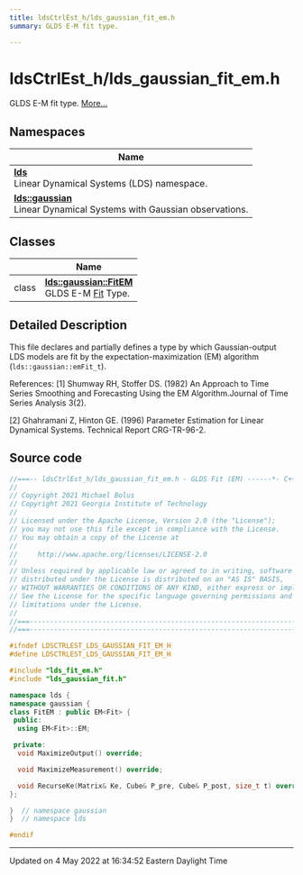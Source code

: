```yaml
---
title: ldsCtrlEst_h/lds_gaussian_fit_em.h
summary: GLDS E-M fit type. 

---
```


# ldsCtrlEst_h/lds_gaussian_fit_em.h

GLDS E-M fit type.  [More...](#detailed-description)



## Namespaces

| Name           |
| -------------- |
| **[lds](/lds-ctrl-est/docs/api/namespaces/namespacelds/)** <br>Linear Dynamical Systems (LDS) namespace.  |
| **[lds::gaussian](/lds-ctrl-est/docs/api/namespaces/namespacelds_1_1gaussian/)** <br>Linear Dynamical Systems with Gaussian observations.  |

## Classes

|                | Name           |
| -------------- | -------------- |
| class | **[lds::gaussian::FitEM](/lds-ctrl-est/docs/api/classes/classlds_1_1gaussian_1_1fitem/)** <br>GLDS E-M [Fit](/lds-ctrl-est/docs/api/classes/classlds_1_1gaussian_1_1fit/) Type.  |

## Detailed Description



This file declares and partially defines a type by which Gaussian-output LDS models are fit by the expectation-maximization (EM) algorithm (`lds::gaussian::emFit_t`).

References: [1] Shumway RH, Stoffer DS. (1982) An Approach to Time Series Smoothing and Forecasting Using the EM Algorithm.Journal of Time Series Analysis 3(2).

[2] Ghahramani Z, Hinton GE. (1996) Parameter Estimation for Linear Dynamical Systems. Technical Report CRG-TR-96-2. 





## Source code

```cpp
//===-- ldsCtrlEst_h/lds_gaussian_fit_em.h - GLDS Fit (EM) ------*- C++ -*-===//
//
// Copyright 2021 Michael Bolus
// Copyright 2021 Georgia Institute of Technology
//
// Licensed under the Apache License, Version 2.0 (the "License");
// you may not use this file except in compliance with the License.
// You may obtain a copy of the License at
//
//     http://www.apache.org/licenses/LICENSE-2.0
//
// Unless required by applicable law or agreed to in writing, software
// distributed under the License is distributed on an "AS IS" BASIS,
// WITHOUT WARRANTIES OR CONDITIONS OF ANY KIND, either express or implied.
// See the License for the specific language governing permissions and
// limitations under the License.
//
//===----------------------------------------------------------------------===//
//===----------------------------------------------------------------------===//

#ifndef LDSCTRLEST_LDS_GAUSSIAN_FIT_EM_H
#define LDSCTRLEST_LDS_GAUSSIAN_FIT_EM_H

#include "lds_fit_em.h"
#include "lds_gaussian_fit.h"

namespace lds {
namespace gaussian {
class FitEM : public EM<Fit> {
 public:
  using EM<Fit>::EM;

 private:
  void MaximizeOutput() override;

  void MaximizeMeasurement() override;

  void RecurseKe(Matrix& Ke, Cube& P_pre, Cube& P_post, size_t t) override;
};

}  // namespace gaussian
}  // namespace lds

#endif
```


-------------------------------

Updated on  4 May 2022 at 16:34:52 Eastern Daylight Time
